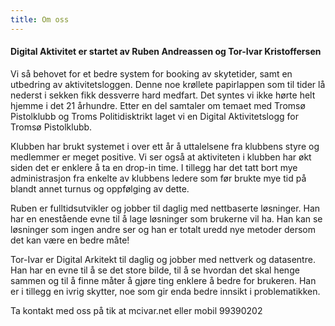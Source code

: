 ```yaml
---
title: Om oss
---
```

#### Digital Aktivitet er startet av Ruben Andreassen og Tor-Ivar Kristoffersen

Vi så behovet for et bedre system for booking av skytetider, samt en utbedring av aktivitetsloggen. Denne noe krøllete papirlappen som til tider lå nederst i sekken fikk dessverre hard medfart. Det syntes vi ikke hørte helt hjemme i det 21 århundre. Etter en del samtaler om temaet med Tromsø Pistolklubb og Troms Politidisktrikt laget vi en Digital Aktivitetslogg for Tromsø Pistolklubb.

Klubben har brukt systemet i over ett år å uttalelsene fra klubbens styre og medlemmer er meget positive. Vi ser også at aktiviteten i klubben har økt siden det er enklere å ta en drop-in time. I tillegg har det tatt bort mye administrasjon fra enkelte av klubbens ledere som før brukte mye tid på blandt annet turnus og oppfølging av dette.

Ruben er fulltidsutvikler og jobber til daglig med nettbaserte løsninger. Han har en enestående evne til å lage løsninger som brukerne vil ha. Han kan se løsninger som ingen andre ser og han er totalt uredd nye metoder dersom det kan være en bedre måte!

Tor-Ivar er Digital Arkitekt til daglig og jobber med nettverk og datasentre. Han har en evne til å se det store bilde, til å se hvordan det skal henge sammen og til å finne måter å gjøre ting enklere å bedre for brukeren. Han er i tillegg en ivrig skytter, noe som gir enda bedre innsikt i problematikken.



Ta kontakt med oss på tik at mcivar.net eller mobil 99390202
